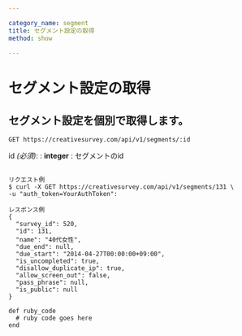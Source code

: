 ```yaml
---

category_name: segment
title: セグメント設定の取得
method: show

---
```


# セグメント設定の取得

## セグメント設定を個別で取得します。

`GET https://creativesurvey.com/api/v1/segments/:id`

id _(必須)_:
: __integer__
: セグメントのid

~~~

リクエスト例
$ curl -X GET https://creativesurvey.com/api/v1/segments/131 \
-u "auth_token=YourAuthToken":

レスポンス例
{
  "survey_id": 520,
  "id": 131,
  "name": "40代女性",
  "due_end": null,
  "due_start": "2014-04-27T00:00:00+09:00",
  "is_uncompleted": true,
  "disallow_duplicate_ip": true,
  "allow_screen_out": false,
  "pass_phrase": null,
  "is_public": null
}

~~~

~~~
def ruby_code
  # ruby code goes here
end
~~~


